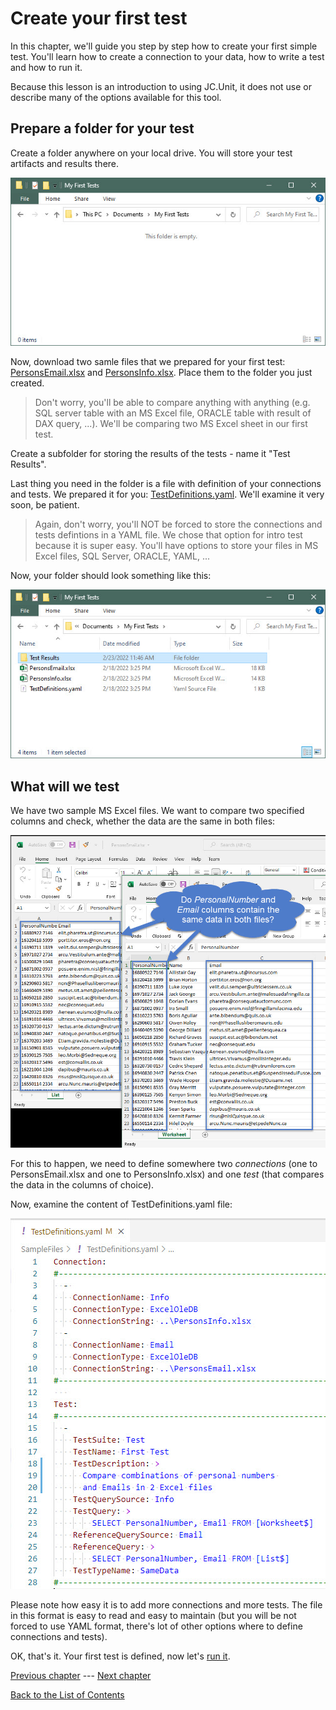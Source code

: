 # Create your first test

In this chapter, we'll guide you step by step how to create your first simple test.
You'll learn how to create a connection to your data, how to write a test and how to run it. 

Because this lesson is an introduction to using JC.Unit, it does not use or
describe many of the options available for this tool.

## Prepare a folder for your test

Create a folder anywhere on your local drive. You will store your test artifacts and results there.

![Empty folder for JC.Unit](../Images/media/my-first-tests-empty-folder.jpg)

Now, download two samle files that we prepared for your first test: <a href="SampleFiles/PersonsEmail.xlsx" download>PersonsEmail.xlsx</a> and <a href="SampleFiles/PersonsInfo.xlsx" download>PersonsInfo.xlsx</a>. Place them to the folder you just created. 

> Don't worry, you'll be able to compare anything with anything (e.g. SQL server table with an MS Excel file, ORACLE table with result of DAX query, ...). We'll be comparing two MS Excel sheet in our first test.

Create a subfolder for storing the results of the tests - name it "Test Results".

Last thing you need in the folder is a file with definition of your connections and tests. We prepared it for you: <a href="SampleFiles/TestDefinitions.yaml" download>TestDefinitions.yaml</a>. We'll examine it very soon, be patient.

> Again, don't worry, you'll NOT be forced to store the connections and tests defintions in a YAML file. We chose that option for intro test because it is super easy. You'll have options to store your files in MS Excel files, SQL Server, ORACLE, YAML, ...

Now, your folder should look something like this:

![Folder with tests](../Images/media/folder-with-tests.jpg)

## What will we test

We have two sample MS Excel files. We want to compare two specified columns and check, whether the data are the same in both files:

![What is the test about](../Images/media/what-is-the-test-about.jpg)

For this to happen, we need to define somewhere two *connections* (one to PersonsEmail.xlsx and one to PersonsInfo.xlsx) and one *test* (that compares the data in the columns of choice).

Now, examine the content of TestDefinitions.yaml file:

![YAML configuration example](../Images/media/yaml-definition-example.jpg)

Please note how easy it is to add more connections and more tests. The file in this format is easy to read and easy to maintain (but you will be not forced to use YAML format, there's lot of other options where to define connections and tests).

OK, that's it. Your first test is defined, now let's [run it](./run-first-test.md).


[Previous chapter](get-jc-unit)  --- [Next chapter](./run-first-test) 

[Back to the List of Contents](../index)  